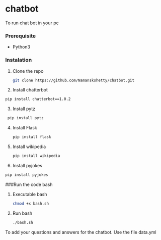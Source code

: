# chatbot
To run chat bot in your pc
### Prerequisite
* Python3

### Instalation
1. Clone the repo
   ```sh
   git clone https://github.com/Namanskshetty/chatbot.git
   ```
2. Install chatterbot
  ```sh
  pip install chatterbot==1.0.2
  ```
3. Install pytz 
  ```sh
   pip install pytz
  ```
4. Install Flask
    ```sh
    pip install flask
    ```
5. Install wikipedia
    ```sh
    pip install wikipedia
    ````
6. Install pyjokes
  ```sh 
  pip install pyjokes
  ```
###Run the code bash
1. Executable bash
   ```sh
   chmod +x bash.sh
   ```
2. Run bash 
   ```sh 
   ./bash.sh
   ```

To add your questions and answers for the chatbot. Use the file data.yml

